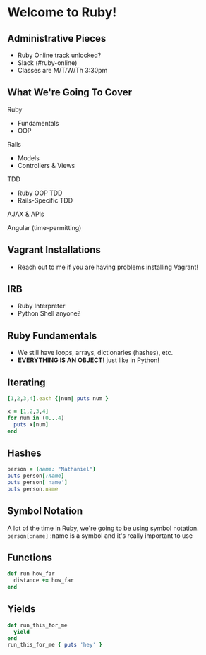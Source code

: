 # Welcome to Ruby!

## Administrative Pieces
- Ruby Online track unlocked?
- Slack (#ruby-online)
- Classes are M/T/W/Th 3:30pm

## What We're Going To Cover
Ruby
  - Fundamentals
  - OOP

Rails
  - Models
  - Controllers & Views

TDD
  - Ruby OOP TDD
  - Rails-Specific TDD

AJAX & APIs

Angular (time-permitting)

## Vagrant Installations
- Reach out to me if you are having problems installing Vagrant!

## IRB
- Ruby Interpreter
- Python Shell anyone?

## Ruby Fundamentals
- We still have loops, arrays, dictionaries (hashes), etc.
- <b>EVERYTHING IS AN OBJECT!</b> just like in Python!

## Iterating
```ruby
[1,2,3,4].each {|num| puts num }
```

```ruby
x = [1,2,3,4]
for num in (0...4)
  puts x[num]
end
```

## Hashes
```ruby
person = {name: "Nathaniel"}
puts person[:name]
puts person['name']
puts person.name
```
## Symbol Notation
A lot of the time in Ruby, we're going to be using symbol notation.
`person[:name]` :name is a symbol and it's really important to use

## Functions
```ruby
def run how_far
  distance += how_far
end
```

## Yields
```ruby
def run_this_for_me
  yield
end
run_this_for_me { puts 'hey' }
```
